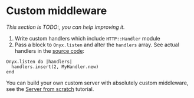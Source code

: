 # Custom middleware

*This section is TODO:, you can help improving it.*

1. Write custom handlers which include `HTTP::Handler` module
2. Pass a block to `Onyx.listen` and alter the `handlers` array. See actual handlers in the [source code](https://github.com/onyxframework/onyx/blob/master/src/onyx/http.cr):

```crystal
Onyx.listen do |handlers|
  handlers.insert(2, MyHandler.new)
end
```

You can build your own custom server with absolutely custom middleware, see the [Server from scratch](/http/advanced/server-from-scratch) tutorial.
